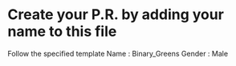 # Create your P.R. by adding your name to this file

Follow the specified template
Name : Binary_Greens
Gender : Male